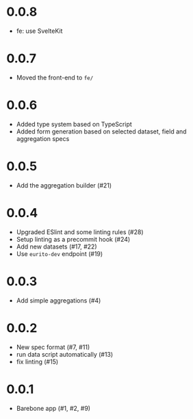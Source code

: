 # 0.0.8

- fe: use SvelteKit

# 0.0.7

- Moved the front-end to `fe/`

# 0.0.6

- Added type system based on TypeScript
- Added form generation based on selected dataset, field and aggregation specs

# 0.0.5

- Add the aggregation builder (#21)

# 0.0.4

- Upgraded ESlint and some linting rules (#28)
- Setup linting as a precommit hook (#24)
- Add new datasets (#17, #22)
- Use `eurito-dev` endpoint (#19)

# 0.0.3

- Add simple aggregations (#4)

# 0.0.2

- New spec format (#7, #11)
- run data script automatically (#13)
- fix linting (#15)

# 0.0.1

- Barebone app (#1, #2, #9)
